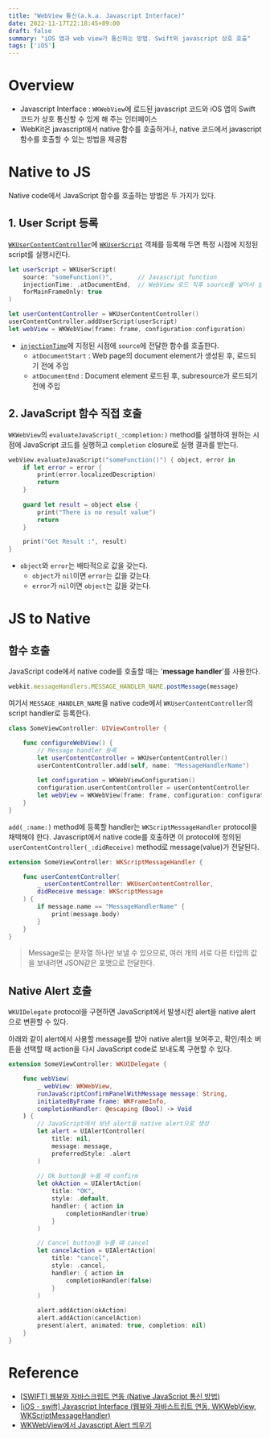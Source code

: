 ```yaml
---
title: "WebView 통신(a.k.a. Javascript Interface)"
date: 2022-11-17T22:18:45+09:00
draft: false
summary: "iOS 앱과 web view가 통신하는 방법. Swift와 javascript 상호 호출"
tags: ['iOS']
---
```


# Overview

- Javascript Interface : `WKWebView`에 로드된 javascript 코드와 iOS 앱의 Swift 코드가 상호 통신할 수 있게 해 주는 인터페이스
- WebKit은 javascript에서 native 함수를 호출하거나, native 코드에서 javascript 함수를 호출할 수 있는 방법을 제공함

# Native to JS

Native code에서 JavaScript 함수를 호출하는 방법은 두 가지가 있다.

## 1. User Script 등록

[`WKUserContentController`](https://developer.apple.com/documentation/webkit/wkusercontentcontroller)에 [`WKUserScript`](https://developer.apple.com/documentation/webkit/wkuserscript) 객체를 등록해 두면 특정 시점에 지정된 script를 실행시킨다.

```swift
let userScript = WKUserScript(
    source: "someFunction()",       // Javascript function
    injectionTime: .atDocumentEnd,	// WebView 로드 직후 source를 넣어서 실행한다.
    forMainFrameOnly: true
)

let userContentController = WKUserContentController()
userContentController.addUserScript(userScript)
let webView = WKWebView(frame: frame, configuration:configuration)
```

- [`injectionTime`](https://developer.apple.com/documentation/webkit/wkuserscriptinjectiontime)에 지정된 시점에 `source`에 전달한 함수를 호출한다.
    - `atDocumentStart` : Web page의 document element가 생성된 후, 로드되기 전에 주입
    - `atDocumentEnd` : Document element 로드된 후, subresource가 로드되기 전에 주입


## 2. JavaScript 함수 직접 호출

`WKWebView`의 `evaluateJavaScript(_:completion:)` method를 실행하여 원하는 시점에 JavaScript 코드를 실행하고 `completion` closure로 실행 결과를 받는다.

```swift
webView.evaluateJavaScript("someFunction()") { object, error in
    if let error = error {
        print(error.localizedDescription)
        return
    } 
    
    guard let result = object else {
        print("There is no result value")
        return
    }

    print("Get Result :", result)
}
```

- `object`와 `error`는 배타적으로 값을 갖는다.
    - `object`가 `nil`이면 `error`는 값을 갖는다.
    - `error`가 `nil`이면 `object`는 값을 갖는다.

# JS to Native

## 함수 호출

JavaScript code에서 native code를 호출할 때는 '**message handler**'를 사용한다.

```javascript
webkit.messageHandlers.MESSAGE_HANDLER_NAME.postMessage(message)
```

여기서 `MESSAGE_HANDLER_NAME`을 native code에서 `WKUserContentController`의 script handler로 등록한다.

```swift
class SomeViewController: UIViewController {

    func configureWebView() {
        // Message handler 등록
        let userContentController = WKUserContentController()
        userContentController.add(self, name: "MessageHandlerName")
        
        let configuration = WKWebViewConfiguration()
        configuration.userContentController = userContentController
        let webView = WKWebView(frame: frame, configuration: configuration)
    }
}
```

`add(_:name:)` method에 등록할 handler는 `WKScriptMessageHandler` protocol을 채택해야 한다. Javascript에서 native code를 호출하면 이 protocol에 정의된 `userContentController(_:didReceive)` method로 message(value)가 전달된다.

```swift
extension SomeViewController: WKScriptMessageHandler {

    func userContentController(
        _ userContentController: WKUserContentController,
        didReceive message: WKScriptMessage
    ) {
        if message.name == "MessageHandlerName" {
            print(message.body)
        }
    }
}
```

> Message로는 문자열 하나만 보낼 수 있으므로, 여러 개의 서로 다른 타입의 값을 보내려면 JSON같은 포맷으로 전달한다.

## Native Alert 호출

`WKUIDelegate` protocol을 구현하면 JavaScript에서 발생시킨 alert을 native alert으로 변환할 수 있다.

아래와 같이 alert에서 사용할 message를 받아 native alert을 보여주고, 확인/취소 버튼을 선택할 때 action을 다시 JavaScript code로 보내도록 구현할 수 있다.

```swift
extension SomeViewController: WKUIDelegate {

    func webView(
        _ webView: WKWebView,
        runJavaScriptConfirmPanelWithMessage message: String,
        initiatedByFrame frame: WKFrameInfo,
        completionHandler: @escaping (Bool) -> Void
    ) {
        // JavaScript에서 보낸 alert을 native alert으로 생성
        let alert = UIAlertController(
            title: nil, 
            message: message, 
            preferredStyle: .alert
        )
        
        // Ok button을 누를 때 confirm
        let okAction = UIAlertAction(
            title: "OK", 
            style: .default, 
            handler: { action in 
                completionHandler(true)
            }
        )

        // Cancel button을 누를 떄 cancel
        let cancelAction = UIAlertAction(
            title: "cancel", 
            style: .cancel, 
            handler: { action in 
                completionHandler(false)
            }
        )
        
        alert.addAction(okAction)
        alert.addAction(cancelAction)            
        present(alert, animated: true, completion: nil)
    }
}
```

# Reference

- [[SWIFT] 웹뷰와 자바스크립트 연동 (Native JavaScript 통신 방법)](https://g-y-e-o-m.tistory.com/13)
- [[iOS - swift] Javascript Interface (웹뷰와 자바스트립트 연동, WKWebView, WKScriptMessageHandler)](https://ios-development.tistory.com/401)
- [WKWebView에서 Javascript Alert 띄우기](https://kka7.tistory.com/69)